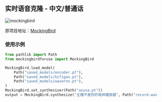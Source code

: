 ## 实时语音克隆 - 中文/普通话
![mockingbird](https://user-images.githubusercontent.com/12797292/131216767-6eb251d6-14fc-4951-8324-2722f0cd4c63.jpg)

原项目地址：[MockingBird](https://github.com/babysor/MockingBird)


### 使用示例

```python
from pathlib import Path
from mockingbirdforuse import MockingBird

MockingBird.load_model(
    Path("saved_models/encoder.pt"),
    Path("saved_models/hifigan.pt"),
    Path("saved_models/wavernn.pt"),
)
MockingBird.set_synthesizer(Path("azusa.pt"))
output = MockingBird.synthesize("主播不是你的电梓播放器", Path("record.wav"))  # output type: BytesIO
```
